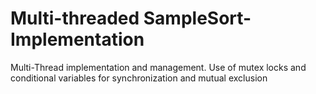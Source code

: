 # Multi-threaded SampleSort-Implementation

Multi-Thread implementation and management.
Use of mutex locks and conditional variables for synchronization and mutual exclusion

